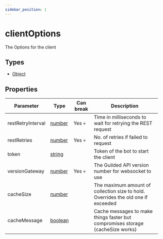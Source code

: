 ```yaml
---
sidebar_position: 1
---
```


# clientOptions

The Options for the client

## Types
- [Object](https://developer.mozilla.org/en-US/docs/Web/JavaScript/Reference/Global_Objects/Object)

## Properties

|Parameter | Type | Can break | Description |
|-----|------|-----| ---- |
| restRetryInterval | [number](https://developer.mozilla.org/en-US/docs/Web/JavaScript/Reference/Global_Objects/Number) | Yes 💀 | Time in milliseconds to wait for retrying the REST request |
| restRetries |  [number](https://developer.mozilla.org/en-US/docs/Web/JavaScript/Reference/Global_Objects/Number) |  Yes 💀 | No. of retries if failed to request |
| token | [string](https://developer.mozilla.org/en-US/docs/Web/JavaScript/Reference/Global_Objects/String) |  | Token of the bot to start the client |
| versionGateway | [number](https://developer.mozilla.org/en-US/docs/Web/JavaScript/Reference/Global_Objects/Number) |  Yes 💀 | The Guilded API version number for websocket to use |
| cacheSize | [number](https://developer.mozilla.org/en-US/docs/Web/JavaScript/Reference/Global_Objects/Number) |  | The maximum amount of collection size to hold. Overrides the old one if exceeded |
| cacheMessage | [boolean](https://developer.mozilla.org/en-US/docs/Web/JavaScript/Reference/Global_Objects/Boolean) |  | Cache messages to make things faster but compromises storage (cacheSize works) |
